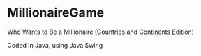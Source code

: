 # MillionaireGame
Who Wants to Be a Millionaire (Countries and Continents Edition)

Coded in Java, using Java Swing

